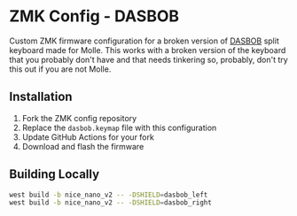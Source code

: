 # ZMK Config - DASBOB

Custom ZMK firmware configuration for a broken version of [DASBOB](https://github.com/GroooveBob/DASBOB) split keyboard made for Molle. This works with a broken version of the keyboard that you probably don't have and that needs tinkering so, probably, don't try this out if you are not Molle.

## Installation

1. Fork the ZMK config repository
2. Replace the `dasbob.keymap` file with this configuration
3. Update GitHub Actions for your fork
4. Download and flash the firmware

## Building Locally
```bash
west build -b nice_nano_v2 -- -DSHIELD=dasbob_left
west build -b nice_nano_v2 -- -DSHIELD=dasbob_right
```

